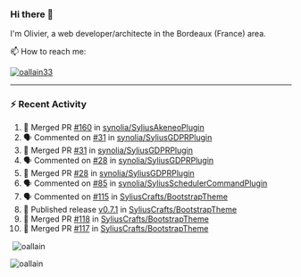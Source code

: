 ### Hi there 👋

I'm Olivier, a web developer/architecte in the Bordeaux (France) area.

📫 How to reach me:

<p> <a href="https://twitter.com/oallain33" target="blank"><img src="https://img.shields.io/twitter/follow/oallain33?logo=twitter&style=for-the-badge" alt="oallain33" /></a> </p>

---

### :zap: Recent Activity

<!--START_SECTION:activity-->
1. 🎉 Merged PR [#160](https://github.com/synolia/SyliusAkeneoPlugin/pull/160) in [synolia/SyliusAkeneoPlugin](https://github.com/synolia/SyliusAkeneoPlugin)
2. 🗣 Commented on [#31](https://github.com/synolia/SyliusGDPRPlugin/pull/31#issuecomment-1624873746) in [synolia/SyliusGDPRPlugin](https://github.com/synolia/SyliusGDPRPlugin)
3. 🎉 Merged PR [#31](https://github.com/synolia/SyliusGDPRPlugin/pull/31) in [synolia/SyliusGDPRPlugin](https://github.com/synolia/SyliusGDPRPlugin)
4. 🗣 Commented on [#28](https://github.com/synolia/SyliusGDPRPlugin/pull/28#issuecomment-1624872195) in [synolia/SyliusGDPRPlugin](https://github.com/synolia/SyliusGDPRPlugin)
5. 🎉 Merged PR [#28](https://github.com/synolia/SyliusGDPRPlugin/pull/28) in [synolia/SyliusGDPRPlugin](https://github.com/synolia/SyliusGDPRPlugin)
6. 🗣 Commented on [#85](https://github.com/synolia/SyliusSchedulerCommandPlugin/issues/85#issuecomment-1619568023) in [synolia/SyliusSchedulerCommandPlugin](https://github.com/synolia/SyliusSchedulerCommandPlugin)
7. 🗣 Commented on [#115](https://github.com/SyliusCrafts/BootstrapTheme/pull/115#issuecomment-1615156276) in [SyliusCrafts/BootstrapTheme](https://github.com/SyliusCrafts/BootstrapTheme)
8. 🚀 Published release [v0.7.1](https://github.com/SyliusCrafts/BootstrapTheme/releases/tag/v0.7.1) in [SyliusCrafts/BootstrapTheme](https://github.com/SyliusCrafts/BootstrapTheme)
9. 🎉 Merged PR [#118](https://github.com/SyliusCrafts/BootstrapTheme/pull/118) in [SyliusCrafts/BootstrapTheme](https://github.com/SyliusCrafts/BootstrapTheme)
10. 🎉 Merged PR [#117](https://github.com/SyliusCrafts/BootstrapTheme/pull/117) in [SyliusCrafts/BootstrapTheme](https://github.com/SyliusCrafts/BootstrapTheme)
<!--END_SECTION:activity-->

<p>&nbsp;<img align="center" src="https://github-readme-stats.vercel.app/api?username=oallain&show_icons=true&locale=en" alt="oallain" /></p>

<p><img align="center" src="https://github-readme-streak-stats.herokuapp.com/?user=oallain&" alt="oallain" /></p>

